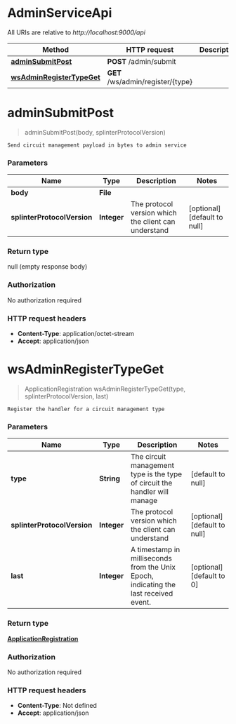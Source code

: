 # AdminServiceApi

All URIs are relative to *http://localhost:9000/api*

Method | HTTP request | Description
------------- | ------------- | -------------
[**adminSubmitPost**](AdminServiceApi.md#adminSubmitPost) | **POST** /admin/submit | 
[**wsAdminRegisterTypeGet**](AdminServiceApi.md#wsAdminRegisterTypeGet) | **GET** /ws/admin/register/{type} | 


<a name="adminSubmitPost"></a>
# **adminSubmitPost**
> adminSubmitPost(body, splinterProtocolVersion)



    Send circuit management payload in bytes to admin service

### Parameters

Name | Type | Description  | Notes
------------- | ------------- | ------------- | -------------
 **body** | **File**|  |
 **splinterProtocolVersion** | **Integer**| The protocol version which the client can understand | [optional] [default to null]

### Return type

null (empty response body)

### Authorization

No authorization required

### HTTP request headers

- **Content-Type**: application/octet-stream
- **Accept**: application/json

<a name="wsAdminRegisterTypeGet"></a>
# **wsAdminRegisterTypeGet**
> ApplicationRegistration wsAdminRegisterTypeGet(type, splinterProtocolVersion, last)



    Register the handler for a circuit management type

### Parameters

Name | Type | Description  | Notes
------------- | ------------- | ------------- | -------------
 **type** | **String**| The circuit management type is the type of circuit the handler will manage | [default to null]
 **splinterProtocolVersion** | **Integer**| The protocol version which the client can understand | [optional] [default to null]
 **last** | **Integer**| A timestamp in milliseconds from the Unix Epoch, indicating the last received event. | [optional] [default to 0]

### Return type

[**ApplicationRegistration**](/Models/ApplicationRegistration.md)

### Authorization

No authorization required

### HTTP request headers

- **Content-Type**: Not defined
- **Accept**: application/json

